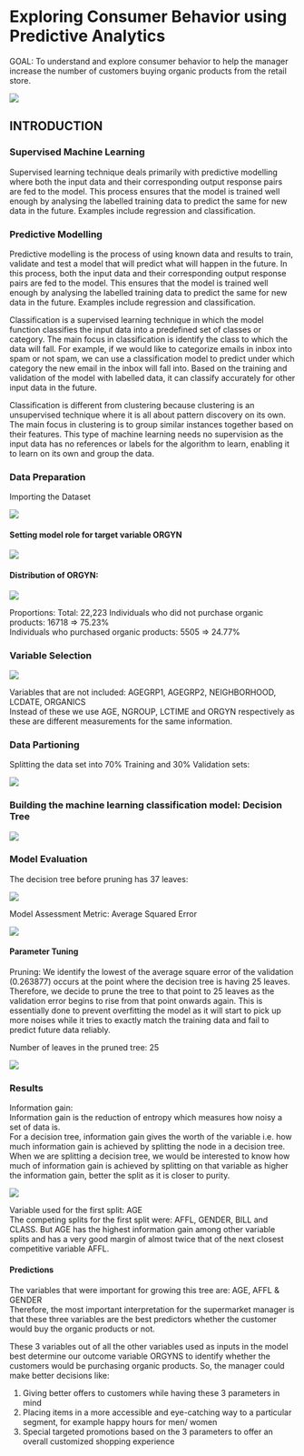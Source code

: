 # Exploring Consumer Behavior using Predictive Analytics

GOAL: To understand and explore consumer behavior to help the manager increase the number of customers buying organic products from the retail store.

<img src="img/cart.jpg?raw=true"/>

## INTRODUCTION
### Supervised Machine Learning 
Supervised learning technique deals primarily with predictive modelling where both the input data and their corresponding output response pairs are fed to the model. This process ensures that the model is trained well enough by analysing the labelled training data to predict the same for new data in the future. Examples include regression and classification.

### Predictive Modelling
Predictive modelling is the process of using known data and results to train, validate and test a model that will predict what will happen in the future. In this process, both the input data and their corresponding output response pairs are fed to the model. This ensures that the model is trained well enough by analysing the labelled training data to predict the same for new data in the future. Examples include regression and classification.

Classification is a supervised learning technique in which the model function classifies the input data into a predefined set of classes or category. The main focus in classification is identify the class to which the data will fall. For example, if we would like to categorize emails in inbox into spam or not spam, we can use a classification model to predict under which category the new email in the inbox will fall into. Based on the training and validation of the model with labelled data, it can classify accurately for other input data in the future.

Classification is different from clustering because clustering is an unsupervised technique where it is all about pattern discovery on its own. The main focus in clustering is to group similar instances together based on their features. This type of machine learning needs no supervision as the input data has no references or labels for the algorithm to learn, enabling it to learn on its own and group the data.

### Data Preparation 
Importing the Dataset

<img src="img/1.png?raw=true"/>

#### Setting model role for target variable ORGYN

<img src="img/2.png?raw=true"/>

#### Distribution of ORGYN:

<img src="img/3.png?raw=true"/>

Proportions: 
Total: 22,223
Individuals who did not purchase organic products: 16718 => 75.23% <br>
Individuals who purchased organic products: 5505 => 24.77%

### Variable Selection

<img src="img/4.png?raw=true"/>

Variables that are not included: AGEGRP1, AGEGRP2, NEIGHBORHOOD, LCDATE, ORGANICS <br>
Instead of these we use AGE, NGROUP, LCTIME and ORGYN respectively as these are different measurements for the same information.

### Data Partioning

Splitting the data set into 70% Training and 30% Validation sets:

<img src="img/5.png?raw=true"/>

### Building the machine learning classification model: Decision Tree

<img src="img/6.png?raw=true"/>

### Model Evaluation

The decision tree before pruning has 37 leaves:

<img src="img/7.png?raw=true"/>

Model Assessment Metric: Average Squared Error

<img src="img/8.png?raw=true"/>

#### Parameter Tuning
Pruning: We identify the lowest of the average square error of the validation (0.263877) occurs at the point where the decision tree is having 25 leaves. Therefore, we decide to prune the tree to that point to 25 leaves as the validation error begins to rise from that point onwards again. This is essentially done to prevent overfitting the model as it will start to pick up more noises while it tries to exactly match the training data and fail to predict future data reliably.

Number of leaves in the pruned tree: 25

<img src="img/9.png?raw=true"/>

### Results
Information gain: <br>
Information gain is the reduction of entropy which measures how noisy a set of data is. <br>
For a decision tree, information gain gives the worth of the variable i.e. how much information gain is achieved by splitting the node in a decision tree. When we are splitting a decision tree, we would be interested to know how much of information gain is achieved by splitting on that variable as higher the information gain, better the split as it is closer to purity. 

<img src="img/10.png?raw=true"/>

Variable used for the first split: AGE <br>
The competing splits for the first split were: AFFL, GENDER, BILL and CLASS. But AGE has the highest information gain among other variable splits and has a very good margin of almost twice that of the next closest competitive variable AFFL. 

#### Predictions
The variables that were important for growing this tree are: AGE, AFFL & GENDER <br>
Therefore, the most important interpretation for the supermarket manager is that these three variables are the best predictors whether the customer would buy the organic products or not. <br>

These 3 variables out of all the other variables used as inputs in the model best determine our outcome variable ORGYNS to identify whether the customers would be purchasing organic products. So, the manager could make better decisions like: <br>
1. Giving better offers to customers while having these 3 parameters in mind <br>
2. Placing items in a more accessible and eye-catching way to a particular segment, for example happy hours for men/ women <br>
3. Special targeted promotions based on the 3 parameters to offer an overall customized shopping experience


